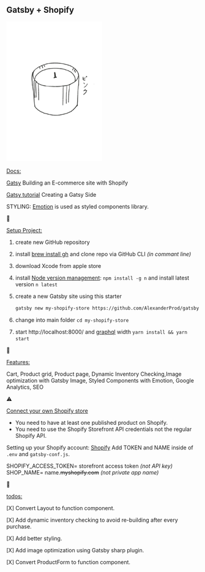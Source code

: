 <h2>Gatsby + Shopify</h2>
<img alt="Gatsby" src="resources/images/shopify+gatsby.png" width="250px" />

<p style="text-decoration:underline">Docs:</p>

[Gatsy](https://www.gatsbyjs.com/docs/) Building an E-commerce site with Shopify

[Gatsy tutorial](https://www.gatsbyjs.org/tutorial/) Creating a Gatsy Side

STYLING: [Emotion](https://emotion.sh/docs/introduction) is used as styled components library.

🐼 <p style="text-decoration:underline">Setup Project:</p>
1. create new GitHub repository
2. install [brew install gh](https://cli.github.com/) and clone repo via GitHub CLI _(in commant line)_
3. download Xcode from apple store 
4. install [Node version management](https://www.npmjs.com/package/n): `npm install -g n` and install latest version `n latest`
   
5. create a new Gatsby site using this starter
     ```sh
    gatsby new my-shopify-store https://github.com/AlexanderProd/gatsby-shopify-starter
    ```
6. change into main folder `cd my-shopify-store`
7. start http://localhost:8000/ and [graphql](https://www.gatsbyjs.com/docs/tutorial/part-five/#introducing-graphiql) width `yarn install && yarn start`

   
🐼 <p style="text-decoration:underline">Features:</p>
Cart, Product grid, Product page, Dynamic Inventory Checking,Image optimization with Gatsby Image, Styled Components with Emotion, Google Analytics, SEO


⚠️ <p style="text-decoration:underline">Connect your own Shopify store</p>

- You need to have at least one published product on Shopify.
- You need to use the Shopify Storefront API credentials not the regular Shopify API.

Setting up your Shopify account: [Shopify](https://www.shopify.com/) Add TOKEN and NAME inside of `.env` and `gatsby-conf.js`.

SHOPIFY_ACCESS_TOKEN= storefront access token _(not API key)_
SHOP_NAME= name.~~myshopify.com~~ _(not private app name)_

📌 
<p style="text-decoration:underline">todos:</p>

[X] Convert Layout to function component.
  
[X] Add dynamic inventory checking to avoid re-building after every purchase. 

[X] Add better styling.

[X] Add image optimization using Gatsby sharp plugin.

[X] Convert ProductForm to function component.
